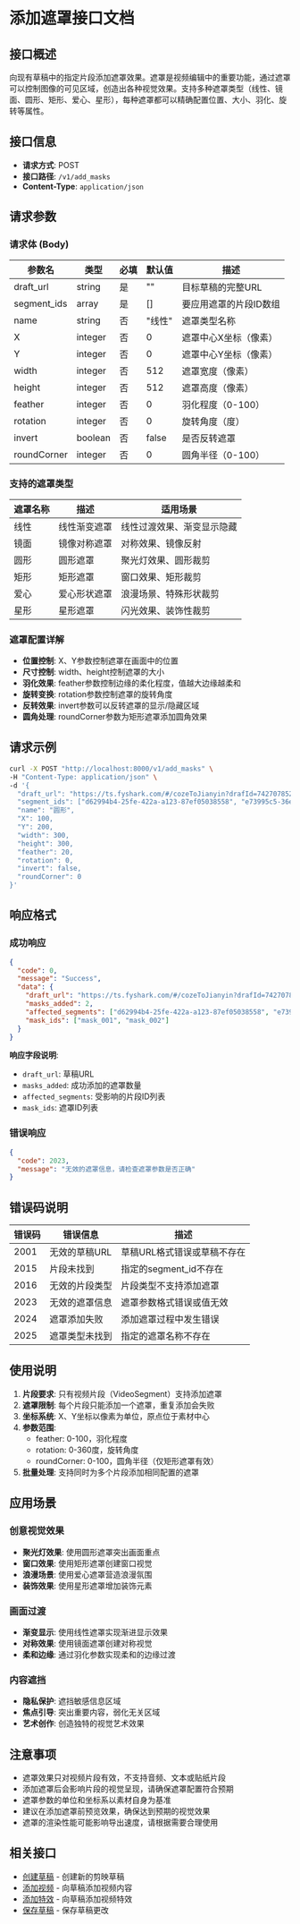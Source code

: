 # 添加遮罩接口文档

## 接口概述
向现有草稿中的指定片段添加遮罩效果。遮罩是视频编辑中的重要功能，通过遮罩可以控制图像的可见区域，创造出各种视觉效果。支持多种遮罩类型（线性、镜面、圆形、矩形、爱心、星形），每种遮罩都可以精确配置位置、大小、羽化、旋转等属性。

## 接口信息
- **请求方式**: POST
- **接口路径**: `/v1/add_masks`
- **Content-Type**: `application/json`

## 请求参数

### 请求体 (Body)

| 参数名 | 类型 | 必填 | 默认值 | 描述 |
|--------|------|------|--------|------|
| draft_url | string | 是 | "" | 目标草稿的完整URL |
| segment_ids | array | 是 | [] | 要应用遮罩的片段ID数组 |
| name | string | 否 | "线性" | 遮罩类型名称 |
| X | integer | 否 | 0 | 遮罩中心X坐标（像素） |
| Y | integer | 否 | 0 | 遮罩中心Y坐标（像素） |
| width | integer | 否 | 512 | 遮罩宽度（像素） |
| height | integer | 否 | 512 | 遮罩高度（像素） |
| feather | integer | 否 | 0 | 羽化程度（0-100） |
| rotation | integer | 否 | 0 | 旋转角度（度） |
| invert | boolean | 否 | false | 是否反转遮罩 |
| roundCorner | integer | 否 | 0 | 圆角半径（0-100） |

### 支持的遮罩类型

| 遮罩名称 | 描述 | 适用场景 |
|----------|------|----------|
| 线性 | 线性渐变遮罩 | 线性过渡效果、渐变显示隐藏 |
| 镜面 | 镜像对称遮罩 | 对称效果、镜像反射 |
| 圆形 | 圆形遮罩 | 聚光灯效果、圆形裁剪 |
| 矩形 | 矩形遮罩 | 窗口效果、矩形裁剪 |
| 爱心 | 爱心形状遮罩 | 浪漫场景、特殊形状裁剪 |
| 星形 | 星形遮罩 | 闪光效果、装饰性裁剪 |

### 遮罩配置详解

- **位置控制**: X、Y参数控制遮罩在画面中的位置
- **尺寸控制**: width、height控制遮罩的大小
- **羽化效果**: feather参数控制边缘的柔化程度，值越大边缘越柔和
- **旋转变换**: rotation参数控制遮罩的旋转角度
- **反转效果**: invert参数可以反转遮罩的显示/隐藏区域
- **圆角处理**: roundCorner参数为矩形遮罩添加圆角效果

## 请求示例

```bash
curl -X POST "http://localhost:8000/v1/add_masks" \
-H "Content-Type: application/json" \
-d '{
  "draft_url": "https://ts.fyshark.com/#/cozeToJianyin?drafId=7427078525303048221",
  "segment_ids": ["d62994b4-25fe-422a-a123-87ef05038558", "e73995c5-36ef-533b-b234-98fg16149669"],
  "name": "圆形",
  "X": 100,
  "Y": 200,
  "width": 300,
  "height": 300,
  "feather": 20,
  "rotation": 0,
  "invert": false,
  "roundCorner": 0
}'
```

## 响应格式

### 成功响应

```json
{
  "code": 0,
  "message": "Success",
  "data": {
    "draft_url": "https://ts.fyshark.com/#/cozeToJianyin?drafId=7427078525303048221",
    "masks_added": 2,
    "affected_segments": ["d62994b4-25fe-422a-a123-87ef05038558", "e73995c5-36ef-533b-b234-98fg16149669"],
    "mask_ids": ["mask_001", "mask_002"]
  }
}
```

**响应字段说明**:
- `draft_url`: 草稿URL
- `masks_added`: 成功添加的遮罩数量
- `affected_segments`: 受影响的片段ID列表
- `mask_ids`: 遮罩ID列表

### 错误响应

```json
{
  "code": 2023,
  "message": "无效的遮罩信息，请检查遮罩参数是否正确"
}
```

## 错误码说明

| 错误码 | 错误信息 | 描述 |
|--------|----------|------|
| 2001 | 无效的草稿URL | 草稿URL格式错误或草稿不存在 |
| 2015 | 片段未找到 | 指定的segment_id不存在 |
| 2016 | 无效的片段类型 | 片段类型不支持添加遮罩 |
| 2023 | 无效的遮罩信息 | 遮罩参数格式错误或值无效 |
| 2024 | 遮罩添加失败 | 添加遮罩过程中发生错误 |
| 2025 | 遮罩类型未找到 | 指定的遮罩名称不存在 |

## 使用说明

1. **片段要求**: 只有视频片段（VideoSegment）支持添加遮罩
2. **遮罩限制**: 每个片段只能添加一个遮罩，重复添加会失败
3. **坐标系统**: X、Y坐标以像素为单位，原点位于素材中心
4. **参数范围**: 
   - feather: 0-100，羽化程度
   - rotation: 0-360度，旋转角度
   - roundCorner: 0-100，圆角半径（仅矩形遮罩有效）
5. **批量处理**: 支持同时为多个片段添加相同配置的遮罩

## 应用场景

### 创意视觉效果
- **聚光灯效果**: 使用圆形遮罩突出画面重点
- **窗口效果**: 使用矩形遮罩创建窗口视觉
- **浪漫场景**: 使用爱心遮罩营造浪漫氛围
- **装饰效果**: 使用星形遮罩增加装饰元素

### 画面过渡
- **渐变显示**: 使用线性遮罩实现渐进显示效果
- **对称效果**: 使用镜面遮罩创建对称视觉
- **柔和边缘**: 通过羽化参数实现柔和的边缘过渡

### 内容遮挡
- **隐私保护**: 遮挡敏感信息区域
- **焦点引导**: 突出重要内容，弱化无关区域
- **艺术创作**: 创造独特的视觉艺术效果

## 注意事项

- 遮罩效果只对视频片段有效，不支持音频、文本或贴纸片段
- 添加遮罩后会影响片段的视觉呈现，请确保遮罩配置符合预期
- 遮罩参数的单位和坐标系以素材自身为基准
- 建议在添加遮罩前预览效果，确保达到预期的视觉效果
- 遮罩的渲染性能可能影响导出速度，请根据需要合理使用

## 相关接口

- [创建草稿](./create_draft.md) - 创建新的剪映草稿
- [添加视频](./add_videos.md) - 向草稿添加视频内容
- [添加特效](./add_effects.md) - 向草稿添加视频特效
- [保存草稿](./save_draft.md) - 保存草稿更改